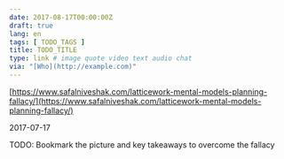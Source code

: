 ```yaml
---
date: 2017-08-17T00:00:00Z
draft: true
lang: en
tags: [ TODO_TAGS ]
title: TODO_TITLE
type: link # image quote video text audio chat
via: "[Who](http://example.com)"
---
```



[https://www.safalniveshak.com/latticework-mental-models-planning-fallacy/](https://www.safalniveshak.com/latticework-mental-models-planning-fallacy/)

2017-07-17

TODO: Bookmark the picture and key takeaways to overcome the fallacy
